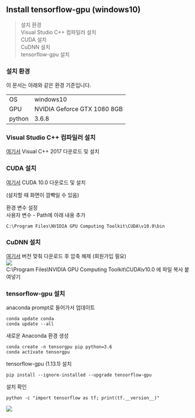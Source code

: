 
## Install tensorflow-gpu (windows10)

> 설치 환경  
> Visual Studio C++ 컴파일러 설치  
> CUDA 설치  
> CuDNN 설치  
> tensorflow-gpu 설치  


### 설치 환경  
이 문서는 아래와 같은 환경 기준입니다.
  
|  |  |  
|--|--|  
| OS | windows10 |  
| GPU | NVIDIA Geforce GTX 1080 8GB |  
| python | 3.6.8 |  

### Visual Studio C++ 컴파일러 설치  

[여기서](https://support.microsoft.com/ko-kr/help/2977003/the-latest-supported-visual-c-downloads) Visual C++ 2017 다운로드 및 설치  

### CUDA 설치  
[여기서](https://developer.nvidia.com/cuda-10.0-download-archive?target_os=Windows&target_arch=x86_64&target_version=10&target_type=exenetwork) CUDA 10.0 다운로드 및 설치  

(설치할 때 화면이 깜빡일 수 있음)  

환경 변수 설정  
사용자 변수 - Path에 아래 내용 추가  

    C:\Program Files\NVIDIA GPU Computing Toolkit\CUDA\v10.0\bin   

### CuDNN 설치  
[여기서](https://developer.nvidia.com/rdp/cudnn-download) 버전 맞춰 다운로드 후 압축 해제 (회원가입 필요)    
![
](https://lh3.googleusercontent.com/pYk7TJYEHboUkVpX0jnZDKSXE2BK1DpD5t3Jp2-4yB_FHsDLimRlfcj7pTvYExPF1HVChGf5uTZE "wingqu1")  
C:\Program Files\NVIDIA GPU Computing Toolkit\CUDA\v10.0 에 파일 복사 붙여넣기    

### tensorflow-gpu 설치  
anaconda prompt로 들어가서 업데이트  

    conda update conda  
    conda update --all  

새로운 Anaconda 환경 생성  

    conda create -n tensorgpu pip python=3.6  
    conda activate tensorgpu  

tensorflow-gpu (1.13.1) 설치  

    pip install --ignore-installed --upgrade tensorflow-gpu  

설치 확인  

    python -c "import tensorflow as tf; print(tf.__version__)"  

![
](https://lh3.googleusercontent.com/h6hNMlLXiu1diuILVFykk5kP4coOvpDXnRKRqvwus_0ATyIbCjelE35n0-6hSZtW4vNeUf0rB6EC "gpu")  

<!--stackedit_data:
eyJoaXN0b3J5IjpbMTUxNTk1MjIwMl19
-->